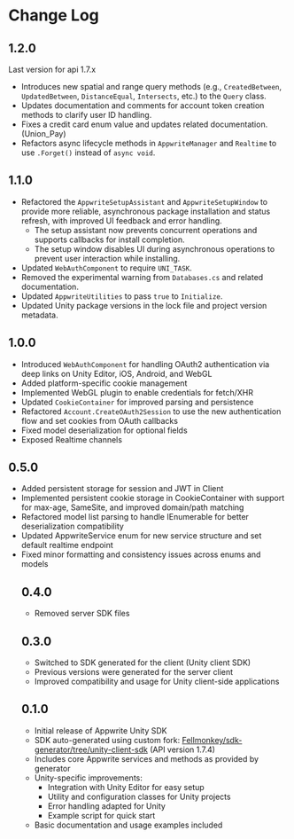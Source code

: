 # Change Log

## 1.2.0
Last version for api 1.7.x
* Introduces new spatial and range query methods (e.g., `CreatedBetween`, `UpdatedBetween`, `DistanceEqual`, `Intersects`, etc.) to the `Query` class.
* Updates documentation and comments for account token creation methods to clarify user ID handling.
* Fixes a credit card enum value and updates related documentation. (Union_Pay)
* Refactors async lifecycle methods in `AppwriteManager` and `Realtime` to use `.Forget()` instead of `async void`.

## 1.1.0
* Refactored the `AppwriteSetupAssistant` and `AppwriteSetupWindow` to provide more reliable, asynchronous package installation and status refresh, with improved UI feedback and error handling.
  - The setup assistant now prevents concurrent operations and supports callbacks for install completion.
  - The setup window disables UI during asynchronous operations to prevent user interaction while installing.
* Updated `WebAuthComponent` to require `UNI_TASK`.
* Removed the experimental warning from `Databases.cs` and related documentation.
* Updated `AppwriteUtilities` to pass `true` to `Initialize`.
* Updated Unity package versions in the lock file and project version metadata.

## 1.0.0
* Introduced `WebAuthComponent` for handling OAuth2 authentication via deep links on Unity Editor, iOS, Android, and WebGL
* Added platform-specific cookie management
* Implemented WebGL plugin to enable credentials for fetch/XHR
* Updated `CookieContainer` for improved parsing and persistence
* Refactored `Account.CreateOAuth2Session` to use the new authentication flow and set cookies from OAuth callbacks
* Fixed model deserialization for optional fields
* Exposed Realtime channels

## 0.5.0
* Added persistent storage for session and JWT in Client
* Implemented persistent cookie storage in CookieContainer with support for max-age, SameSite, and improved domain/path matching
* Refactored model list parsing to handle IEnumerable<object> for better deserialization compatibility
* Updated AppwriteService enum for new service structure and set default realtime endpoint
* Fixed minor formatting and consistency issues across enums and models

## 0.4.0
* Removed server SDK files

## 0.3.0

* Switched to SDK generated for the client (Unity client SDK)
* Previous versions were generated for the server client
* Improved compatibility and usage for Unity client-side applications

## 0.1.0

* Initial release of Appwrite Unity SDK
* SDK auto-generated using custom fork: [Fellmonkey/sdk-generator/tree/unity-client-sdk](https://github.com/Fellmonkey/sdk-generator/tree/unity-client-sdk) (API version 1.7.4)
* Includes core Appwrite services and methods as provided by generator
* Unity-specific improvements:
  * Integration with Unity Editor for easy setup
  * Utility and configuration classes for Unity projects
  * Error handling adapted for Unity
  * Example script for quick start
* Basic documentation and usage examples included